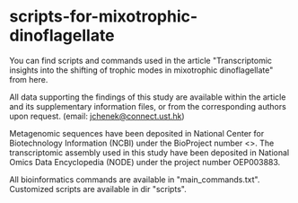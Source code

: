 # scripts-for-mixotrophic-dinoflagellate

You can find scripts and commands used in the article "Transcriptomic insights into the shifting of trophic modes in mixotrophic dinoflagellate" from here.

All data supporting the findings of this study are available within the article and its supplementary information files, or from the corresponding authors upon request. (email: jchenek@connect.ust.hk)

Metagenomic sequences have been deposited in National Center for Biotechnology Information (NCBI) under the BioProject number <>. The transcriptomic assembly used in this study have been deposited in National Omics Data Encyclopedia (NODE) under the project number OEP003883.

All bioinformatics commands are available in "main_commands.txt". Customized scripts are available in dir "scripts".

